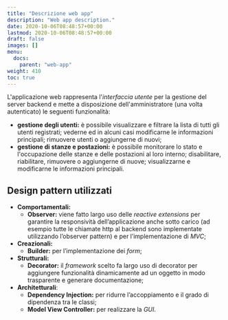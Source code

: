 ```yaml
---
title: "Descrizione web app"
description: "Web app description."
date: 2020-10-06T08:48:57+00:00
lastmod: 2020-10-06T08:48:57+00:00
draft: false
images: []
menu:
  docs:
    parent: "web-app"
weight: 410
toc: true
---
```



L'applicazione web rappresenta l'*interfaccia utente* per la gestione del server backend e mette a disposizione dell'amministratore (una volta autenticato) le seguenti funzionalità:
- **gestione degli utenti:** è possibile visualizzare e filtrare la lista di tutti gli utenti registrati; vederne ed in alcuni casi modificarne le informazioni principali; rimuovere utenti o aggiungerne di nuovi;
- **gestione di stanze e postazioni:** è possibile monitorare lo stato e l'occupazione delle stanze e delle postazioni al loro interno; disabilitare, riabilitare, rimuovere o aggiungerne di nuove; visualizzarne e modificarne le informazioni principali.


## Design pattern utilizzati
- **Comportamentali:**
  - **Observer:** viene fatto largo uso delle *reactive extensions* per garantire la responsività dell’applicazione anche sotto carico (ad esempio tutte le chiamate http al backend sono implementate utilizzando l’observer pattern) e per l’implementazione di *MVC*;
- **Creazionali:**
  - **Builder:** per l’implementazione dei *form*;
- **Strutturali:**
  - **Decorator:** il *framework* scelto fa largo uso di decorator per aggiungere funzionalità dinamicamente ad un oggetto in modo trasparente e generare documentazione;
- **Architetturali**:
  - **Dependency Injection:** per ridurre l’accoppiamento e il grado di dipendenza tra le classi;
  - **Model View Controller:** per realizzare la *GUI*.